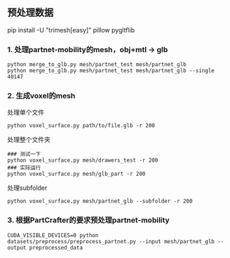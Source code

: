 ## 预处理数据
pip install -U "trimesh[easy]" pillow pygltflib


### 1. 处理partnet-mobility的mesh，obj+mtl -> glb
```
python merge_to_glb.py mesh/partnet_test mesh/partnet_glb
python merge_to_glb.py mesh/partnet_test mesh/partnet_glb --single 40147
```

### 2. 生成voxel的mesh
处理单个文件
```
python voxel_surface.py path/to/file.glb -r 200
```
处理整个文件夹
```
### 测试一下
python voxel_surface.py mesh/drawers_test -r 200
### 实际运行
python voxel_surface.py mesh/glb_part -r 200
```
处理subfolder
```
python voxel_surface.py mesh/partnet_glb --subfolder -r 200
```

### 3. 根据PartCrafter的要求预处理partnet-mobility
```
CUDA_VISIBLE_DEVICES=0 python datasets/preprocess/preprocess_partnet.py --input mesh/partnet_glb --output preprocessed_data
```